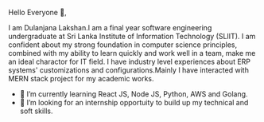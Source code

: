 Hello Everyone 👋,

I am Dulanjana Lakshan.I am a final year software engineering undergraduate at Sri Lanka Institute of Information Technology (SLIIT). I am confident about my strong foundation in computer science principles, combined with my ability to learn quickly and work well in a team, make me an ideal charactor for IT field. I have industry level experiences about ERP systems' customizations and configurations.Mainly I have interacted with MERN stack project for my academic works.

- 🌱 I’m currently learning React JS, Node JS, Python, AWS and Golang.
- 👯 I’m looking for an internship opportuity to build up my technical and soft skills.


